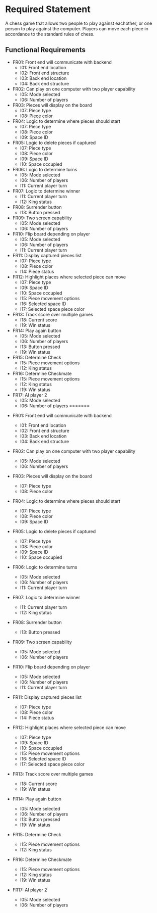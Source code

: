 # Required Statement

A chess game that allows two people to play against eachother, or one person to play against the computer. Players can move each piece in accordance to the standard rules of chess.

## Functional Requirements


- FR01: Front end will communicate with backend
  - I01: Front end location
  - I02: Front end structure
  - I03: Back end location
  - I04: Back end structure
- FR02: Can play on one computer with two player capability
  - I05: Mode selected
  - I06: Number of players
- FR03: Pieces will display on the board
  - I07: Piece type
  - I08: Piece color
- FR04: Logic to determine where pieces should start
  - I07: Piece type
  - I08: Piece color
  - I09: Space ID
- FR05: Logic to delete pieces if captured
  - I07: Piece type
  - I08: Piece color
  - I09: Space ID
  - I10: Space occupied
- FR06: Logic to determine turns
  - I05: Mode selected
  - I06: Number of players
  - I11: Current player turn
- FR07: Logic to determine winner
  - I11: Current player turn
  - I12: King status
- FR08: Surrender button
  - I13: Button pressed
- FR09: Two screen capability
  - I05: Mode selected
  - I06: Number of players
- FR10: Flip board depending on player
  - I05: Mode selected
  - I06: Number of players
  - I11: Current player turn
- FR11: Display captured pieces list
  - I07: Piece type
  - I08: Piece color
  - I14: Piece status
- FR12: Highlight places where selected piece can move
  - I07: Piece type
  - I09: Space ID
  - I10: Space occupied
  - I15: Piece movement options
  - I16: Selected space ID
  - I17: Selected space piece color
- FR13: Track score over multiple games
  - I18: Current score
  - I19: Win status
- FR14: Play again button
  - I05: Mode selected
  - I06: Number of players
  - I13: Button pressed
  - I19: Win status
- FR15: Determine Check
  - I15: Piece movement options
  - I12: King status
- FR16: Determine Checkmate
  - I15: Piece movement options
  - I12: King status
  - I19: Win status
- FR17: AI player 2
  - I05: Mode selected
  - I06: Number of players
=======
* FR01: Front end will communicate with backend
	* I01: Front end location
	* I02: Front end structure
	* I03: Back end location
	* I04: Back end structure
	
* FR02: Can play on one computer with two player capability
	* I05: Mode selected
	* I06: Number of players
	
* FR03: Pieces will display on the board
	* I07: Piece type
	* I08: Piece color
	
* FR04: Logic to determine where pieces should start
	* I07: Piece type
	* I08: Piece color
	* I09: Space ID
	
* FR05: Logic to delete pieces if captured
	* I07: Piece type
	* I08: Piece color
	* I09: Space ID
	* I10: Space occupied
	
* FR06: Logic to determine turns
	* I05: Mode selected
	* I06: Number of players
	* I11: Current player turn
	
* FR07: Logic to determine winner
	* I11: Current player turn
	* I12: King status
	
* FR08: Surrender button
	* I13: Button pressed
	
* FR09: Two screen capability
	* I05: Mode selected
	* I06: Number of players
	
* FR10: Flip board depending on player
	* I05: Mode selected
	* I06: Number of players
	* I11: Current player turn
	
* FR11: Display captured pieces list
	* I07: Piece type
	* I08: Piece color
	* I14: Piece status
	
* FR12: Highlight places where selected piece can move
	* I07: Piece type
	* I09: Space ID
	* I10: Space occupied
	* I15: Piece movement options
	* I16: Selected space ID
	* I17: Selected space piece color
	
* FR13: Track score over multiple games
	* I18: Current score
	* I19: Win status
	
* FR14: Play again button
	* I05: Mode selected
	* I06: Number of players
	* I13: Button pressed
	* I19: Win status
	
* FR15: Determine Check
	* I15: Piece movement options
	* I12: King status
	
* FR16: Determine Checkmate
	* I15: Piece movement options
	* I12: King status
	* I19: Win status
	
* FR17: AI player 2
	* I05: Mode selected
	* I06: Number of players
